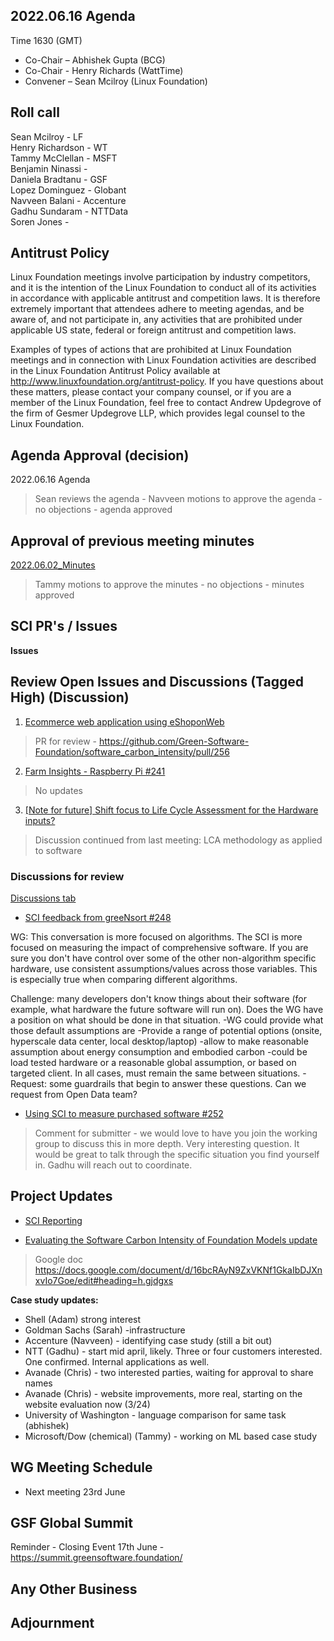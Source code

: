 ## 2022.06.16 Agenda

Time 1630 (GMT)

- Co-Chair – Abhishek Gupta (BCG)
- Co-Chair - Henry Richards (WattTime)
- Convener – Sean Mcilroy (Linux Foundation)

## Roll call
Sean Mcilroy - LF<br>
Henry Richardson - WT<br>
Tammy McClellan - MSFT<br>
Benjamin Ninassi - <br>
Daniela Bradtanu - GSF<br>
Lopez Dominguez - Globant<br>
Navveen Balani - Accenture<br>
Gadhu Sundaram - NTTData<br>
Soren Jones - <br>
  
## Antitrust Policy
Linux Foundation meetings involve participation by industry competitors, and it is the intention of the Linux Foundation to conduct 
all of its activities in accordance with applicable antitrust and competition laws. 
It is therefore extremely important that attendees adhere to meeting agendas, and be aware of, and not participate in, any activities 
that are prohibited under applicable US state, federal or foreign antitrust and competition laws.

Examples of types of actions that are prohibited at Linux Foundation meetings and in connection with Linux Foundation activities are 
described in the Linux Foundation Antitrust Policy available at http://www.linuxfoundation.org/antitrust-policy. 
If you have questions about these matters, please contact your company counsel, or if you are a member of the Linux Foundation, 
feel free to contact Andrew Updegrove of the firm of Gesmer Updegrove LLP, which provides legal counsel to the Linux Foundation.
  
## Agenda Approval (decision) 

2022.06.16 Agenda

> Sean reviews the agenda - Navveen motions to approve the agenda - no objections - agenda approved
  
## Approval of previous meeting minutes

[2022.06.02_Minutes](https://github.com/Green-Software-Foundation/standards_wg/blob/main/Agenda_Minutes/2022.06.02_Minutes.md)

> Tammy motions to approve the minutes - no objections - minutes approved

## SCI PR's / Issues

**Issues** 

## Review Open Issues and Discussions (Tagged High) (Discussion)

1. [Ecommerce web application using eShoponWeb](https://github.com/Green-Software-Foundation/software_carbon_intensity/issues/227)

> PR for review - https://github.com/Green-Software-Foundation/software_carbon_intensity/pull/256

2. [Farm Insights - Raspberry Pi #241](https://github.com/Green-Software-Foundation/software_carbon_intensity/issues/241)

> No updates

3. [[Note for future] Shift focus to Life Cycle Assessment for the Hardware inputs?](https://github.com/Green-Software-Foundation/software_carbon_intensity/discussions/254?converting=1)

> Discussion continued from last meeting: LCA methodology as applied to software

### Discussions for review

[Discussions tab](https://github.com/Green-Software-Foundation/software_carbon_intensity/discussions)

- [SCI feedback from greeNsort #248](https://github.com/Green-Software-Foundation/software_carbon_intensity/discussions/248)

WG: This conversation is more focused on algorithms. The SCI is more focused on measuring the impact of comprehensive software.
If you are sure you don't have control over some of the other non-algorithm specific hardware, use consistent assumptions/values across those variables. This is especially true when comparing different algorithms.

Challenge: many developers don't know things about their software (for example, what hardware the future software will run on). Does the WG have a position on what should be done in that situation.
-WG could provide what those default assumptions are
-Provide a range of potential options (onsite, hyperscale data center, local desktop/laptop)
-allow to make reasonable assumption about energy consumption and embodied carbon
-could be load tested hardware or a reasonable global assumption, or based on targeted client. In all cases, must remain the same between situations.
-Request: some guardrails that begin to answer these questions. Can we request from Open Data team?

- [Using SCI to measure purchased software #252](https://github.com/Green-Software-Foundation/software_carbon_intensity/discussions/253?converting=1)

> Comment for submitter - we would love to have you join the working group to discuss this in more depth. Very interesting question. It would be great to talk through the specific situation you find yourself in. Gadhu will reach out to coordinate.

## Project Updates

- [SCI Reporting](https://github.com/Green-Software-Foundation/sci-reporting)

- [Evaluating the Software Carbon Intensity of Foundation Models update](https://github.com/Green-Software-Foundation/eval_sci_of_foundation_models)

> Google doc https://docs.google.com/document/d/16bcRAyN9ZxVKNf1GkaIbDJXnxvIo7Goe/edit#heading=h.gjdgxs

**Case study updates:**

- Shell (Adam) strong interest
- Goldman Sachs (Sarah) -infrastructure
- Accenture (Navveen) - identifying case study (still a bit out) 
- NTT (Gadhu) - start mid april, likely. Three or four customers interested. One confirmed. Internal applications as well. 
- Avanade (Chris) - two interested parties, waiting for approval to share names
- Avanade (Chris) - website improvements, more real, starting on the website evaluation now (3/24)
- University of Washington - language comparison for same task (abhishek)
- Microsoft/Dow (chemical) (Tammy) - working on ML based case study

## WG Meeting Schedule

- Next meeting 23rd June

## GSF Global Summit

Reminder - Closing Event 17th June - https://summit.greensoftware.foundation/

## Any Other Business

## Adjournment
